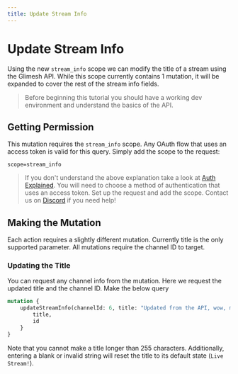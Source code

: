 ```yaml
---
title: Update Stream Info
---
```




# Update Stream Info

Using the new `stream_info` scope we can modify the title of a stream using the Glimesh API. While this scope currently contains 1 mutation, it will be expanded to cover the rest of the stream info fields.

>Before beginning this tutorial you should have a working dev environment and understand the basics of the API.

## Getting Permission

This mutation requires the `stream_info` scope. Any OAuth flow that uses an access token is valid for this query. Simply add the scope to the request:
```
scope=stream_info
```
> If you don't understand the above explanation take a look at [Auth Explained](/api-docs/docs/authentication/auth-explained). You will need to choose a method of authentication that uses an access token. Set up the request and add the scope. Contact us on [Discord](https://glimesh.tv/s/discord) if you need help!

## Making the Mutation

Each action requires a slightly different mutation. Currently title is the only supported parameter. All mutations require the channel ID to target.

### Updating the Title
You can request any channel info from the mutation. Here we request the updated title and the channel ID.
Make the below query

```graphql
mutation {
	updateStreamInfo(channelId: 6, title: "Updated from the API, wow, much amaze!") {
		title,
		id
	}
}
```
Note that you cannot make a title longer than 255 characters. Additionally, entering a blank or invalid string will reset the title to its default state (`Live Stream!`).